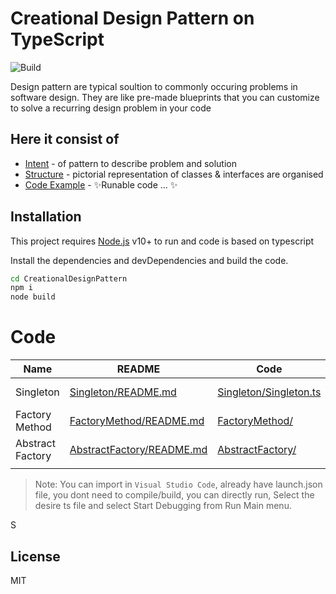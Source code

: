 # Creational Design Pattern on TypeScript

![Build](https://github.com/NarayananChandran/CreationalDesignPattern/actions/workflows/build.yml/badge.svg)

Design pattern are typical soultion to commonly occuring problems in software design. They are like pre-made blueprints that you can customize to solve a recurring design problem in your code


## Here it consist of

- [Intent] - of pattern to describe problem and solution
- [Structure] - pictorial representation of classes & interfaces are organised
- [Code Example] - ✨Runable code ... ✨

## Installation

This project requires [Node.js](https://nodejs.org/) v10+ to run and code is based on typescript

Install the dependencies and devDependencies and build the code.

```sh
cd CreationalDesignPattern
npm i
node build
```

# Code

| Name | README | Code | execute file |
| ------ | ------ |------ |------ |
| Singleton | [Singleton/README.md][SingletonRdMe] | [Singleton/Singleton.ts][SingletonRdCode]| node dist/[Singleton/Singleton.js][SingletonRdCode]|
| Factory Method | [FactoryMethod/README.md][FactoryMethodRdMe] | [FactoryMethod/][FactoryMethodRdCode]|node dist/[FactoryMethod/main.js][FactoryMethodRdExeCode]|
| Abstract Factory | [AbstractFactory/README.md][AbstractFactoryRdMe] | [AbstractFactory/][AbstractFactoryRdCode]|node dist/[AbstractFactory/main.js][AbstractFactoryRdExeCode]|
| | | |

> Note: You can import in `Visual Studio Code`, already have launch.json file, you dont need to compile/build, you can directly run, Select the desire ts file and select Start Debugging from Run Main menu.

S

## License

MIT



   [Intent]: <>
   [Motivation]: <>
   [Structure]: <>
   [Code example]: <>
   [SingletonRdMe]: <https://github.com/NarayananChandran/CreationalDesignPattern/blob/main/src/Singleton/README.md>
   [SingletonRdCode]: <https://github.com/NarayananChandran/CreationalDesignPattern/blob/main/src/Singleton/Singleton.ts>
   [FactoryMethodRdMe]: <https://github.com/NarayananChandran/CreationalDesignPattern/blob/main/src/FactoryMethod/README.md>
   [FactoryMethodRdCode]: <https://github.com/NarayananChandran/CreationalDesignPattern/tree/main/src/FactoryMethod>
   [FactoryMethodRdExeCode]: <https://github.com/NarayananChandran/CreationalDesignPattern/tree/main/src/FactoryMethod/main.ts>
   [AbstractFactoryRdMe]: <https://github.com/NarayananChandran/CreationalDesignPattern/blob/main/src/AbstractFactory/README.md>
   [AbstractFactoryRdCode]: <https://github.com/NarayananChandran/CreationalDesignPattern/tree/main/src/AbstractFactory>
   [AbstractFactoryRdExeCode]: <https://github.com/NarayananChandran/CreationalDesignPattern/blob/main/src/AbstractFactory/main.ts>
   
